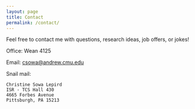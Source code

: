 ```yaml
---
layout: page
title: Contact
permalink: /contact/
---
```


Feel free to contact me with questions, research ideas, job offers, or jokes!

Office: Wean 4125

Email: [csowa@andrew.cmu.edu](mailto:csowa@andrew.cmu.edu)

Snail mail:

    Christine Sowa Lepird
    ISR - TCS Hall 430
    4665 Forbes Avenue
    Pittsburgh, PA 15213  
